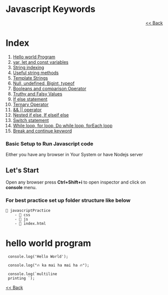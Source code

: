 # Javascript Keywords

<div dir="rtl">
  <a href="https://github.com/Axhutoxh/javascript"> Back >></a>
</div>

# Index

1. [Hello world Program](#?)
2. [var, let and const variables](#)
3. [String indexing](#)
4. [Useful string methods](#)
5. [Template Strings](#)
6. [Null, undefined, Bigint, typeof](#)
7. [Booleans and comparison Operator](#)
8. [Truthy and Falsy Values](#)
9. [If else statement](#)
10. [Ternary Operator](#)
11. [&& || operator](#)
12. [Nested if else, If elseif else](#)
13. [Switch statement](#)
14. [While loop, for loop, Do while loop, forEach loop](#)
15. [Break and continue keyword](#)

<h3>Basic Setup to Run Javascript code</h3>
 Either you have any browser in Your System or have Nodejs server

<h2>Let's Start</h2>

Open any browser press <b>Ctrl+Shift+i</b> to open inspector and click on <b>console</b> menu.

<h3>For best practice set up folder structure like below</h3>

    📁 javascriptPractice
        - 📁 css
        - 📁 js
        - 📄 index.html

# hello world program

     console.log('Hello World');

     console.log("🔥 ka mai ha mai ha 🔥");

     console.log(`multiline
     printing `);

<a href="https://github.com/Axhutoxh/javascript"><< Back</a>
